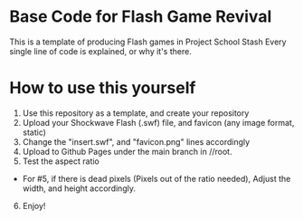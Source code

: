 # Base Code for Flash Game Revival
This is a template of producing Flash games in Project School Stash
Every single line of code is explained, or why it's there.
# How to use this yourself
1. Use this repository as a template, and create your repository
2. Upload your Shockwave Flash (.swf) file, and favicon (any image format, static)
3. Change the "insert.swf", and "favicon.png" lines accordingly
4. Upload to Github Pages under the main branch in //root.
5. Test the aspect ratio
- For #5, if there is dead pixels (Pixels out of the ratio needed), Adjust the width, and height accordingly.
6. Enjoy!

